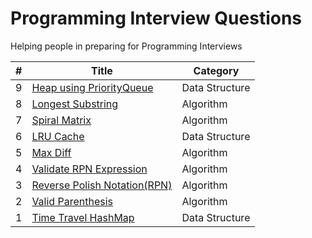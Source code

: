 Programming Interview Questions
===============================
Helping people in preparing for Programming Interviews

|#|Title|Category|
|---|-----|---------|
|9|[Heap using PriorityQueue](./src/datastructures/heapusingqueue)|Data Structure|
|8|[Longest Substring](./src/algorithms/longestsubstr)|Algorithm|
|7|[Spiral Matrix](./src/algorithms/spiralmatrix)|Algorithm|
|6|[LRU Cache](./src/datastructures/lrucache)|Data Structure|
|5|[Max Diff](./src/algorithms/maxdiff)|Algorithm|
|4|[Validate RPN Expression](./src/algorithms/validateRPN)|Algorithm|
|3|[Reverse Polish Notation(RPN)](./src/algorithms/rpn)|Algorithm|
|2|[Valid Parenthesis](./src/algorithms/validparenthesis)|Algorithm|
|1|[Time Travel HashMap](./src/datastructures/timetravelmap)|Data Structure|
